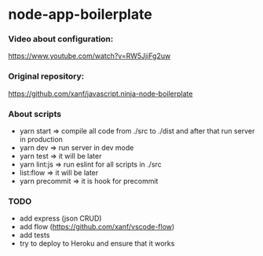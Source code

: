 # node-app-boilerplate

### Video about configuration:

https://www.youtube.com/watch?v=RW5JjiFg2uw

### Original repository:

https://github.com/xanf/javascript.ninja-node-boilerplate

### About scripts

* yarn start => compile all code from ./src to ./dist and after that run server in production
* yarn dev => run server in dev mode
* yarn test => it will be later
* yarn lint:js => run eslint for all scripts in ./src
* list:flow => it will be later
* yarn precommit => it is hook for precommit

### TODO

* add express (json CRUD)
* add flow (https://github.com/xanf/vscode-flow)
* add tests
* try to deploy to Heroku and ensure that it works
